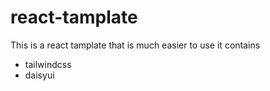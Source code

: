# react-tamplate
This is a react tamplate that is much easier to use
it contains
- tailwindcss
- daisyui